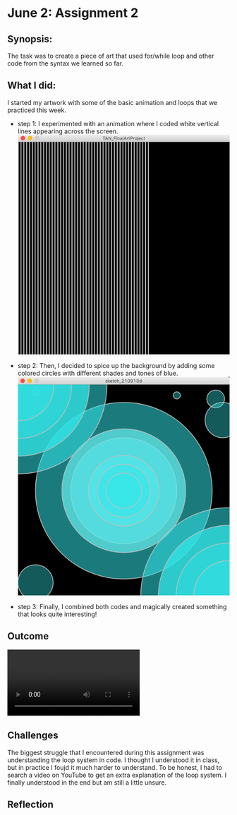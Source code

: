 # June 2: Assignment 2

## Synopsis:

The task was to create a piece of art that used for/while loop and other code from the syntax we learned so far. 

## What I did:
I started my artwork with some of the basic animation and loops that we practiced this week. 
- step 1: 
I experimented with an animation where I coded white vertical lines appearing across the screen.
![](TAN_ArtProjectStep1.png)

- step 2:
Then, I decided to spice up the background by adding some colored circles with different shades and tones of blue. 
![](TAN_ArtProjectStep2.png)

- step 3:
Finally, I combined both codes and magically created something that looks quite interesting!

## Outcome
![](TAN_ArtProjectFinal.mov)

## Challenges
The biggest struggle that I encountered during this assignment was understanding the loop system in code. I thought I understood it in class, but in practice I foujd it much harder to understand. To be honest, I had to search a video on YouTube to get an extra explanation of the loop system. I finally understood in the end but am still a little unsure. 

## Reflection

